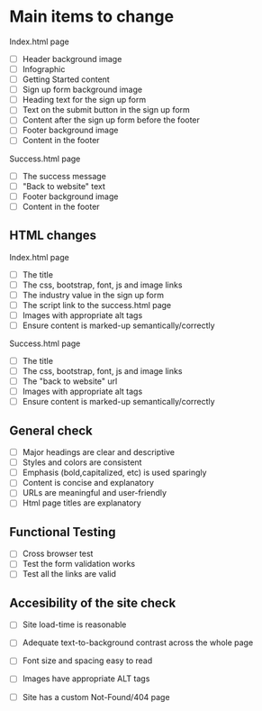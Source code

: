 # Main items to change
Index.html page
- [ ] Header background image
- [ ] Infographic
- [ ] Getting Started content
- [ ] Sign up form background image
- [ ] Heading text for the sign up form
- [ ] Text on the submit button in the sign up form
- [ ] Content after the sign up form before the footer
- [ ] Footer background image
- [ ] Content in the footer

Success.html page
- [ ] The success message
- [ ] "Back to website" text
- [ ] Footer background image
- [ ] Content in the footer

## HTML changes
Index.html page
- [ ] The title
- [ ] The css, bootstrap, font, js and image links
- [ ] The industry value in the sign up form
- [ ] The script link to the success.html page
- [ ] Images with appropriate alt tags
- [ ] Ensure content is marked-up semantically/correctly

Success.html page
- [ ] The title
- [ ] The css, bootstrap, font, js and image links
- [ ] The "back to website" url
- [ ] Images with appropriate alt tags
- [ ] Ensure content is marked-up semantically/correctly

## General check
- [ ] Major headings are clear and descriptive
- [ ] Styles and colors are consistent
- [ ] Emphasis (bold,capitalized, etc) is used sparingly
- [ ] Content is concise and explanatory
- [ ] URLs are meaningful and  user-friendly
- [ ] Html page titles are explanatory

## Functional Testing
- [ ] Cross browser test
- [ ] Test the form validation works
- [ ] Test all the links are valid

## Accesibility of the site check
- [ ] Site load-time is reasonable
- [ ] Adequate text-to-background contrast across the whole page
- [ ] Font size and spacing easy to read
- [ ] Images have appropriate ALT tags
- [ ] Site has a custom Not-Found/404 page


